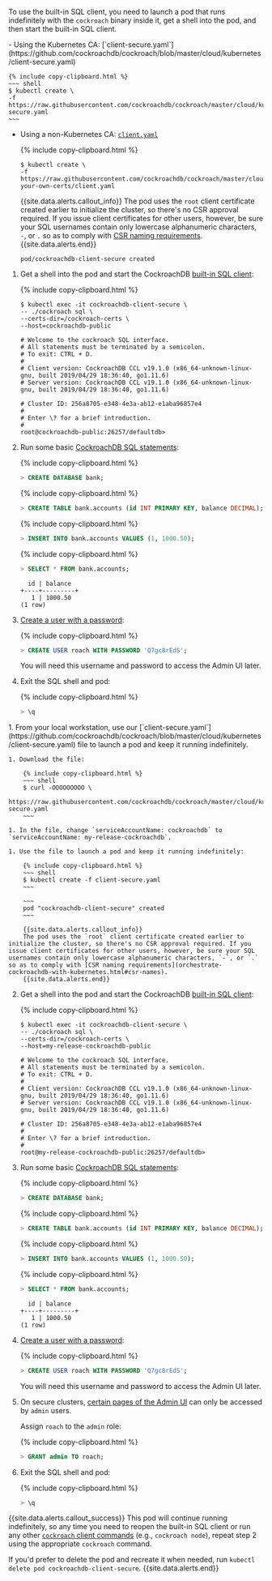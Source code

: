 To use the built-in SQL client, you need to launch a pod that runs indefinitely with the `cockroach` binary inside it, get a shell into the pod, and then start the built-in SQL client.

<section class="filter-content" markdown="1" data-scope="manual">
- Using the Kubernetes CA: [`client-secure.yaml`](https://github.com/cockroachdb/cockroach/blob/master/cloud/kubernetes/client-secure.yaml)

    {% include copy-clipboard.html %}
    ~~~ shell
    $ kubectl create \
    -f https://raw.githubusercontent.com/cockroachdb/cockroach/master/cloud/kubernetes/client-secure.yaml
    ~~~

- Using a non-Kubernetes CA: [`client.yaml`](https://github.com/cockroachdb/cockroach/blob/master/cloud/kubernetes/bring-your-own-certs/client.yaml)

    {% include copy-clipboard.html %}
    ~~~ shell
    $ kubectl create \
    -f https://raw.githubusercontent.com/cockroachdb/cockroach/master/cloud/kubernetes/bring-your-own-certs/client.yaml
    ~~~

    {{site.data.alerts.callout_info}}
    The pod uses the `root` client certificate created earlier to initialize the cluster, so there's no CSR approval required. If you issue client certificates for other users, however, be sure your SQL usernames contain only lowercase alphanumeric characters, `-`, or `.` so as to comply with [CSR naming requirements](orchestrate-cockroachdb-with-kubernetes.html#csr-names).
    {{site.data.alerts.end}}

    ~~~
    pod/cockroachdb-client-secure created
    ~~~

1. Get a shell into the pod and start the CockroachDB [built-in SQL client](cockroach-sql.html):

    {% include copy-clipboard.html %}
    ~~~ shell
    $ kubectl exec -it cockroachdb-client-secure \
    -- ./cockroach sql \
    --certs-dir=/cockroach-certs \
    --host=cockroachdb-public
    ~~~

    ~~~
    # Welcome to the cockroach SQL interface.
    # All statements must be terminated by a semicolon.
    # To exit: CTRL + D.
    #
    # Client version: CockroachDB CCL v19.1.0 (x86_64-unknown-linux-gnu, built 2019/04/29 18:36:40, go1.11.6)
    # Server version: CockroachDB CCL v19.1.0 (x86_64-unknown-linux-gnu, built 2019/04/29 18:36:40, go1.11.6)

    # Cluster ID: 256a8705-e348-4e3a-ab12-e1aba96857e4
    #
    # Enter \? for a brief introduction.
    #
    root@cockroachdb-public:26257/defaultdb>
    ~~~

2. Run some basic [CockroachDB SQL statements](learn-cockroachdb-sql.html):

    {% include copy-clipboard.html %}
    ~~~ sql
    > CREATE DATABASE bank;
    ~~~

    {% include copy-clipboard.html %}
    ~~~ sql
    > CREATE TABLE bank.accounts (id INT PRIMARY KEY, balance DECIMAL);
    ~~~

    {% include copy-clipboard.html %}
    ~~~ sql
    > INSERT INTO bank.accounts VALUES (1, 1000.50);
    ~~~

    {% include copy-clipboard.html %}
    ~~~ sql
    > SELECT * FROM bank.accounts;
    ~~~

    ~~~
      id | balance
    +----+---------+
       1 | 1000.50
    (1 row)
    ~~~

3. [Create a user with a password](create-user.html#create-a-user-with-a-password):

    {% include copy-clipboard.html %}
    ~~~ sql
    > CREATE USER roach WITH PASSWORD 'Q7gc8rEdS';
    ~~~

      You will need this username and password to access the Admin UI later.

4. Exit the SQL shell and pod:

    {% include copy-clipboard.html %}
    ~~~ sql
    > \q
    ~~~
</section>

<section class="filter-content" markdown="1" data-scope="helm">
1. From your local workstation, use our [`client-secure.yaml`](https://github.com/cockroachdb/cockroach/blob/master/cloud/kubernetes/client-secure.yaml) file to launch a pod and keep it running indefinitely.

    1. Download the file:

        {% include copy-clipboard.html %}
        ~~~ shell
        $ curl -OOOOOOOOO \
        https://raw.githubusercontent.com/cockroachdb/cockroach/master/cloud/kubernetes/client-secure.yaml
        ~~~

    1. In the file, change `serviceAccountName: cockroachdb` to `serviceAccountName: my-release-cockroachdb`.

    1. Use the file to launch a pod and keep it running indefinitely:

        {% include copy-clipboard.html %}
        ~~~ shell
        $ kubectl create -f client-secure.yaml
        ~~~

        ~~~
        pod "cockroachdb-client-secure" created
        ~~~

        {{site.data.alerts.callout_info}}
        The pod uses the `root` client certificate created earlier to initialize the cluster, so there's no CSR approval required. If you issue client certificates for other users, however, be sure your SQL usernames contain only lowercase alphanumeric characters, `-`, or `.` so as to comply with [CSR naming requirements](orchestrate-cockroachdb-with-kubernetes.html#csr-names).
        {{site.data.alerts.end}}

2. Get a shell into the pod and start the CockroachDB [built-in SQL client](cockroach-sql.html):

    {% include copy-clipboard.html %}
    ~~~ shell
    $ kubectl exec -it cockroachdb-client-secure \
    -- ./cockroach sql \
    --certs-dir=/cockroach-certs \
    --host=my-release-cockroachdb-public
    ~~~

    ~~~
    # Welcome to the cockroach SQL interface.
    # All statements must be terminated by a semicolon.
    # To exit: CTRL + D.
    #
    # Client version: CockroachDB CCL v19.1.0 (x86_64-unknown-linux-gnu, built 2019/04/29 18:36:40, go1.11.6)
    # Server version: CockroachDB CCL v19.1.0 (x86_64-unknown-linux-gnu, built 2019/04/29 18:36:40, go1.11.6)

    # Cluster ID: 256a8705-e348-4e3a-ab12-e1aba96857e4
    #
    # Enter \? for a brief introduction.
    #
    root@my-release-cockroachdb-public:26257/defaultdb>
    ~~~

3. Run some basic [CockroachDB SQL statements](learn-cockroachdb-sql.html):

    {% include copy-clipboard.html %}
    ~~~ sql
    > CREATE DATABASE bank;
    ~~~

    {% include copy-clipboard.html %}
    ~~~ sql
    > CREATE TABLE bank.accounts (id INT PRIMARY KEY, balance DECIMAL);
    ~~~

    {% include copy-clipboard.html %}
    ~~~ sql
    > INSERT INTO bank.accounts VALUES (1, 1000.50);
    ~~~

    {% include copy-clipboard.html %}
    ~~~ sql
    > SELECT * FROM bank.accounts;
    ~~~

    ~~~
      id | balance
    +----+---------+
       1 | 1000.50
    (1 row)
    ~~~

4. [Create a user with a password](create-user.html#create-a-user-with-a-password):

    {% include copy-clipboard.html %}
    ~~~ sql
    > CREATE USER roach WITH PASSWORD 'Q7gc8rEdS';
    ~~~

    You will need this username and password to access the Admin UI later.

5. On secure clusters, [certain pages of the Admin UI](admin-ui-overview.html#admin-ui-access) can only be accessed by `admin` users.

    Assign `roach` to the `admin` role:

    {% include copy-clipboard.html %}
    ~~~ sql
    > GRANT admin TO roach;
    ~~~

6. Exit the SQL shell and pod:

    {% include copy-clipboard.html %}
    ~~~ sql
    > \q
    ~~~
</section>

{{site.data.alerts.callout_success}}
This pod will continue running indefinitely, so any time you need to reopen the built-in SQL client or run any other [`cockroach` client commands](cockroach-commands.html) (e.g., `cockroach node`), repeat step 2 using the appropriate `cockroach` command.

If you'd prefer to delete the pod and recreate it when needed, run `kubectl delete pod cockroachdb-client-secure`.
{{site.data.alerts.end}}
